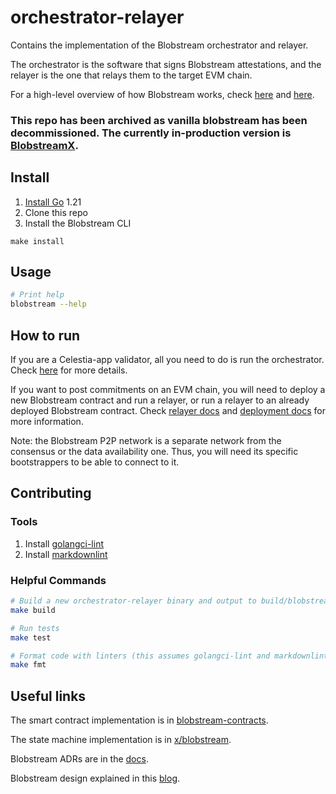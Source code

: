 # orchestrator-relayer

Contains the implementation of the Blobstream orchestrator and relayer.

The orchestrator is the software that signs Blobstream attestations, and the relayer is the one that relays them to the target EVM chain.

For a high-level overview of how Blobstream works, check [here](https://github.com/celestiaorg/quantum-gravity-bridge/tree/76efeca0be1a17d32ef633c0fdbd3c8f5e4cc53f#how-it-works) and [here](https://blog.celestia.org/celestiums/).

### This repo has been archived as vanilla blobstream has been decommissioned. The currently in-production version is [BlobstreamX](https://docs.celestia.org/developers/blobstream#what-is-blobstream-x).

## Install

1. [Install Go](https://go.dev/doc/install) 1.21
2. Clone this repo
3. Install the Blobstream CLI

 ```shell
make install
```

## Usage

```sh
# Print help
blobstream --help
```

## How to run

If you are a Celestia-app validator, all you need to do is run the orchestrator. Check [here](https://github.com/celestiaorg/orchestrator-relayer/blob/main/docs/orchestrator.md) for more details.

If you want to post commitments on an EVM chain, you will need to deploy a new Blobstream contract and run a relayer, or run a relayer to an already deployed Blobstream contract. Check [relayer docs](https://github.com/celestiaorg/orchestrator-relayer/blob/main/docs/relayer.md) and [deployment docs](https://github.com/celestiaorg/orchestrator-relayer/blob/main/docs/deploy.md) for more information.

Note: the Blobstream P2P network is a separate network from the consensus or the data availability one. Thus, you will need its specific bootstrappers to be able to connect to it.

## Contributing

### Tools

1. Install [golangci-lint](https://golangci-lint.run/usage/install/)
2. Install [markdownlint](https://github.com/DavidAnson/markdownlint)

### Helpful Commands

```sh
# Build a new orchestrator-relayer binary and output to build/blobstream
make build

# Run tests
make test

# Format code with linters (this assumes golangci-lint and markdownlint are installed)
make fmt
```

## Useful links

The smart contract implementation is in [blobstream-contracts](https://github.com/celestiaorg/blobstream-contracts).

The state machine implementation is in [x/blobstream](https://github.com/celestiaorg/celestia-app/tree/main/x/blobstream).

Blobstream ADRs are in the [docs](https://github.com/celestiaorg/celestia-app/tree/main/docs/architecture).

Blobstream design explained in this [blog](https://blog.celestia.org/celestiums).
